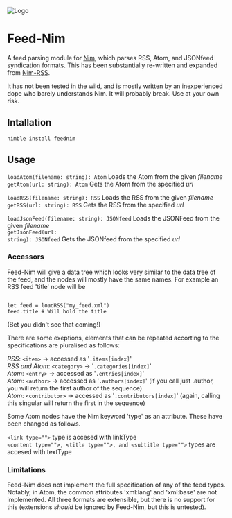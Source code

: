 ![Logo](logo.png)
# Feed-Nim
A feed parsing module for [Nim](https://nim-lang.org), which parses RSS, Atom, and JSONfeed syndication formats. This has been substantially re-written and expanded from [Nim-RSS](https://github.com/achesak/nim-rss).

It has not been tested in the wild, and is mostly written by an inexperienced dope who barely understands Nim. It will probably break. Use at your own risk.

## Intallation

<code>nimble install feednim</code>

## Usage

<code>loadAtom(filename: string): Atom</code> Loads the Atom from the given _filename_<br>
<code>getAtom(url: string): Atom</code> Gets the Atom from the specified _url_<br>

<code>loadRSS(filename: string): RSS</code> Loads the RSS from the given _filename_<br>
<code>getRSS(url: string): RSS</code> Gets the RSS from the specified _url_<br>

<code>loadJsonFeed(filename: string): JSONfeed</code> Loads the JSONFeed from the given _filename_<br>
<code>getJsonFeed(url: string): JSONfeed</code> Gets the JSONfeed from the specified _url_<br>

### Accessors

Feed-Nim will give a data tree which looks very similar to the data tree of the feed, and the nodes will mostly have the same names. For example an RSS feed 'title' node will be

<code>
let feed = loadRSS("my_feed.xml")
feed.title # Will hold the title
</code>

(Bet you didn't see that coming!)

There are some exeptions, elements that can be repeated accorting to the specifications are pluralised as follows:

*RSS*: `<item>` -> accessed as '`.items[index]`'<br>
*RSS and Atom*: `<category>` -> '`.categories[index]`'<br>
*Atom*: `<entry>` -> accessed as '`.entries[index]`'<br>
*Atom*: `<author>` -> accessed as '`.authors[index]`' (if you call just .author, you will return the first author of the sequence)<br>
*Atom*: `<contributor>` -> accessed as '`.contributors[index]`' (again, calling this singular will return the first in the sequence)

Some Atom nodes have the Nim keyword 'type' as an attribute. These have been changed as follows.

`<link type="">` type is accesed with linkType<br>
`<content type="">, <title type="">, and <subtitle type="">` types are accesed with textType

### Limitations

Feed-Nim does not implement the full specification of any of the feed types. Notably, in Atom, the common attributes 'xml:lang' and 'xml:base' are not implemented. All three formats are extensible, but there is no support for this (extensions _should_ be ignored by Feed-Nim, but this is untested).